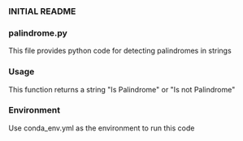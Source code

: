 ### INITIAL README 

### palindrome.py
This file provides python code for detecting palindromes in strings

### Usage

This function returns a string "Is Palindrome" or "Is not Palindrome"

### Environment

Use conda_env.yml as the environment to run this code